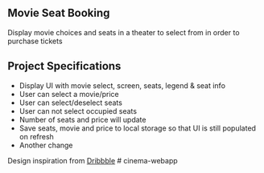 ## Movie Seat Booking

Display movie choices and seats in a theater to select from in order to purchase tickets

## Project Specifications

- Display UI with movie select, screen, seats, legend & seat info
- User can select a movie/price
- User can select/deselect seats
- User can not select occupied seats
- Number of seats and price will update
- Save seats, movie and price to local storage so that UI is still populated on refresh
- Another change

Design inspiration from [Dribbble](https://dribbble.com/shots/3628370-Movie-Seat-Booking)
#   c i n e m a - w e b a p p 
 
 